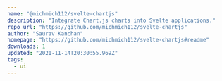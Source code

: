 ```yaml
---
name: "@michmich112/svelte-chartjs"
description: "Integrate Chart.js charts into Svelte applications."
repo_url: "https://github.com/michmich112/svelte-chartjs"
author: "Saurav Kanchan"
homepage: "https://github.com/michmich112/svelte-chartjs#readme"
downloads: 1
updated: "2021-11-14T20:30:55.969Z"
tags: 
  - ui
---
```

